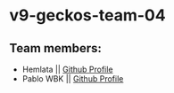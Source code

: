 # v9-geckos-team-04

## Team members:
* Hemlata || [Github Profile](https://github.com/hemlatab)
* Pablo WBK || [Github Profile](https://github.com/pablowbk)
